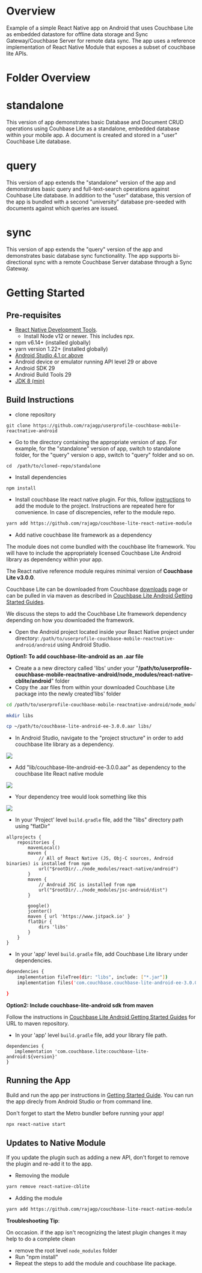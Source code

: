 # Overview
Example of a simple React Native app on Android that uses Couchbase Lite as embedded datastore for offline data storage and Sync Gateway/Couchbase Server for remote data sync.
The app uses a reference implementation of React Native Module that exposes a subset of couchbase lite APIs.

# Folder Overview

# standalone
This version of app demonstrates basic Database and Document CRUD operations using Couhbase Lite as a standalone, embedded database within your mobile app. A document is created and stored in a "user" Couchbase Lite database.


# query
This version of app extends the "standalone" version of the app and demonstrates basic query and full-text-search operations against Couhbase Lite database. In addition to the "user" database, this version of the app is bundled with a second "university" database pre-seeded with documents against which queries are issued.

# sync
This version of app extends the "query" version of the app and demonstrates basic database sync functionality. The app supports bi-directional sync with a remote Couchbase Server database through a Sync Gateway.


# Getting Started

## Pre-requisites
* [React Native Development Tools](https://reactnative.dev/docs/environment-setup). 
    * Install Node v12 or newer. This includes npx.
* npm v6.14+ (installed globally)
* yarn version 1.22+ (installed globally)
* [Android Studio 4.1 or above](https://developer.android.com/studio)
* Android device or emulator running API level 29 or above
* Android SDK 29
* Android Build Tools 29
* [JDK 8 (min)](https://www.oracle.com/technetwork/java/javase/downloads/jdk8-downloads-2133151.html) 


## Build Instructions

* clone repository
```
git clone https://github.com/rajagp/userprofile-couchbase-mobile-reactnative-android
```
* Go to the directory containing the appropriate version of app. For example, for the "standalone" version of app, switch to standalone folder, for the "query" version o app, switch to "query" folder and so on.
```
cd  /path/to/cloned-repo/standalone

```
* Install dependencies 
 
 ```
 npm install
 ```
 
* Install couchbase lite react native plugin. For this, follow [instructions](https://github.com/rajagp/couchbase-lite-react-native-module/) to add the module to the project. Instructions are repeated here for convenience. In case of discrepencies, refer to the module repo.
 
 ```bash
 yarn add https://github.com/rajagp/couchbase-lite-react-native-module
 
 ```
 
* Add native couchbase lite framework as a dependency

The module does not come bundled with the couchbase lite framework. You will have to include the appropriately licensed Couchbase Lite Android library as dependency within your app.
 
The React native reference module requires minimal version of **Couchbase Lite v3.0.0**. 

Couchbase Lite can be downloaded from Couchbase [downloads](https://www.couchbase.com/downloads) page or can be pulled in via maven as described in [Couchbase Lite Android Getting Started Guides](https://docs.couchbase.com/couchbase-lite/current/android/gs-install.html).

We discuss the steps to add the Couchbase Lite framework dependency depending on how you downloaded the framework. 

* Open the Android project located inside your React Native project under directory: `/path/to/userprofile-couchbase-mobile-reactnative-android/android` using Android Studio.

**Option1: To add couchbase-lite-android as an .aar file**

* Create a a new directory called 'libs' under your "**/path/to/userprofile-couchbase-mobile-reactnative-android/node_modules/react-native-cblite/android**" folder
* Copy the .aar files from within your downloaded Couchbase Lite package into the newly created'libs' folder
```bash
cd /path/to/userprofile-couchbase-mobile-reactnative-android/node_modules/react-native-cblite/android

mkdir libs

cp ~/path/to/couchbase-lite-android-ee-3.0.0.aar libs/ 
```


* In Android Studio, navigate to the "project structure" in order to add  couchbase lite library as a dependency.

![](https://blog.couchbase.com/wp-content/uploads/2021/09/project-structure.png)

* Add "lib/couchbase-lite-android-ee-3.0.0.aar" as dependency to the couchbase lite React native module

![](https://blog.couchbase.com/wp-content/uploads/2021/09/adding-library-react-native.png)

* Your dependency tree would look something like this

![](https://blog.couchbase.com/wp-content/uploads/2021/09/dependency-tree.png)

* In your 'Project' level `build.gradle` file, add the "libs" directory path using "flatDir"
```
allprojects {
    repositories {
        mavenLocal()
        maven {
            // All of React Native (JS, Obj-C sources, Android binaries) is installed from npm
            url("$rootDir/../node_modules/react-native/android")
        }
        maven {
            // Android JSC is installed from npm
            url("$rootDir/../node_modules/jsc-android/dist")
        }

        google()
        jcenter()
        maven { url 'https://www.jitpack.io' }
        flatDir {
            dirs 'libs'
        }
    }
}
```

* In your 'app' level `build.gradle` file, add Couchbase Lite library under dependencies. 
```bash
dependencies {
    implementation fileTree(dir: "libs", include: ["*.jar"])
    implementation files('com.couchbase.couchbase-lite-android-ee-3.0.0')

}
```


**Option2: Include couchbase-lite-android sdk from maven**

Follow the instructions in [Couchbase Lite Android Getting Started Guides](https://docs.couchbase.com/couchbase-lite/current/android/gs-install.html) for URL to maven repository.

- In your 'app' level `build.gradle` file, add your library file path. 
 ```
 dependencies {
    implementation 'com.couchbase.lite:couchbase-lite-android:${version}'
 }
```

##  Running the App
Build and run the app per instructions in [Getting Started Guide]("https://reactnative.dev/docs/environment-setup"). You can run the app direcly from Android Studio or from command line.

Don't forget to start the Metro bundler before running your app!

```bash
npx react-native start
```



## Updates to Native Module

If you update the plugin such as adding a new API, don't forget to  remove the plugin and re-add it to the app. 

* Removing the module
```bash
yarn remove react-native-cblite
```

* Adding the module
```bash
yarn add https://github.com/rajagp/couchbase-lite-react-native-module
```
**Troubleshooting Tip**:

 On occasion.  if the app isn't recognizing the latest plugin changes it may help to do a complete clean
  - remove the root level `node_modules` folder
  - Run "npm install"
  - Repeat the steps to add the module and couchbase lite package.




